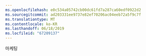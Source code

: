 ```yaml
---
ms.openlocfilehash: e0c534a05742cb00dc61fd7a287ca60edf0922d2
ms.sourcegitcommit: ad203331ee9737e82ef70206ac04eeb72a5f9c7f
ms.translationtype: MT
ms.contentlocale: ko-KR
ms.lasthandoff: 06/18/2019
ms.locfileid: "67209137"
---
```

마케팅